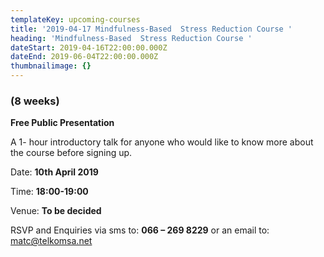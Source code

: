 ```yaml
---
templateKey: upcoming-courses
title: '2019-04-17 Mindfulness-Based  Stress Reduction Course '
heading: 'Mindfulness-Based  Stress Reduction Course '
dateStart: 2019-04-16T22:00:00.000Z
dateEnd: 2019-06-04T22:00:00.000Z
thumbnailimage: {}
---
```

### (8 weeks)

**Free Public Presentation**

A 1- hour introductory talk for anyone who would like to know more
 about the course before signing up.

Date: **10th April 2019**

Time: **18:00-19:00**

Venue: **To be decided**

RSVP and Enquiries via sms to: **066 – 269 8229** or an email to:  [matc@telkomsa.net
](mailto:matc@telkomsa.net)
